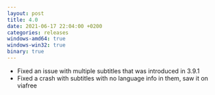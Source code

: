 ```yaml
---
layout: post
title: 4.0
date: 2021-06-17 22:04:00 +0200
categories: releases
windows-amd64: true
windows-win32: true
binary: true
---
```


* Fixed an issue with multiple subtitles that was introduced in 3.9.1
* Fixed a crash with subtitles with no language info in them, saw it on viafree